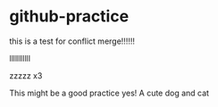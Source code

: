 # github-practice

this is a test for conflict merge!!!!!!

lllllllllll

zzzzz
x3

This might be a good practice yes!
A cute dog and cat

